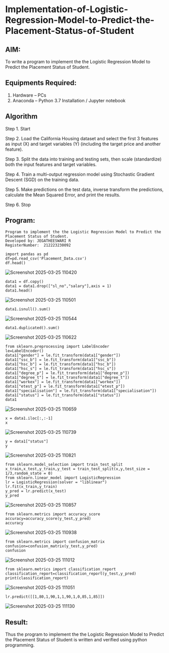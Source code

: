 # Implementation-of-Logistic-Regression-Model-to-Predict-the-Placement-Status-of-Student

## AIM:
To write a program to implement the the Logistic Regression Model to Predict the Placement Status of Student.

## Equipments Required:
1. Hardware – PCs
2. Anaconda – Python 3.7 Installation / Jupyter notebook

## Algorithm
Step 1. Start

Step 2. Load the California Housing dataset and select the first 3 features as input (X) and target variables (Y) (including the target price and another feature).

Step 3. Split the data into training and testing sets, then scale (standardize) both the input features and target variables.

Step 4. Train a multi-output regression model using Stochastic Gradient Descent (SGD) on the training data.

Step 5. Make predictions on the test data, inverse transform the predictions, calculate the Mean Squared Error, and print the results.

Step 6. Stop

## Program:

```
Program to implement the the Logistic Regression Model to Predict the Placement Status of Student.
Developed by: JEGATHEESWARI R
RegisterNumber:  212223230092
```
```
import pandas as pd
df=pd.read_csv('Placement_Data.csv')
df.head()
```
![Screenshot 2025-03-25 110420](https://github.com/user-attachments/assets/15e5a205-9d9c-4f74-a089-e49227463fd2)
```
data1 = df.copy()
data1 = data1.drop(["sl_no","salary"],axis = 1)
data1.head()
```

![Screenshot 2025-03-25 110501](https://github.com/user-attachments/assets/582429b6-d7a5-4758-8e48-3cea2b76b43f)

```
data1.isnull().sum()
```

![Screenshot 2025-03-25 110544](https://github.com/user-attachments/assets/b5525864-5bda-45ec-8fde-b66c2c7685f5)

```
data1.duplicated().sum()
```

![Screenshot 2025-03-25 110622](https://github.com/user-attachments/assets/4fd3a531-a912-4279-97dc-7912a55652c5)

```
from sklearn.preprocessing import LabelEncoder
le=LabelEncoder()
data1["gender"] = le.fit_transform(data1["gender"])
data1["ssc_b"] = le.fit_transform(data1["ssc_b"])
data1["hsc_b"] = le.fit_transform(data1["hsc_b"])
data1["hsc_s"] = le.fit_transform(data1["hsc_s"])
data1["degree_p"] = le.fit_transform(data1["degree_p"])
data1["degree_t"] = le.fit_transform(data1["degree_t"])
data1["workex"] = le.fit_transform(data1["workex"])
data1["etest_p"] = le.fit_transform(data1["etest_p"])
data1["specialisation"] = le.fit_transform(data1["specialisation"])
data1["status"] = le.fit_transform(data1["status"])
data1
```

![Screenshot 2025-03-25 110659](https://github.com/user-attachments/assets/d85a9837-7034-4e30-b01c-b500db849dbc)

```
x = data1.iloc[:,:-1]
x
```

![Screenshot 2025-03-25 110739](https://github.com/user-attachments/assets/78249ac7-184f-4c0d-90ca-35b49f146503)

```
y = data1["status"]
y
```

![Screenshot 2025-03-25 110821](https://github.com/user-attachments/assets/d18264b3-c73d-41ef-ad08-026867719768)

```
from sklearn.model_selection import train_test_split
x_train,x_test,y_train,y_test = train_test_split(x,y,test_size = 1/3,random_state = 0)
from sklearn.linear_model import LogisticRegression
lr = LogisticRegression(solver = "liblinear")
lr.fit(x_train,y_train)
y_pred = lr.predict(x_test)
y_pred
```

![Screenshot 2025-03-25 110857](https://github.com/user-attachments/assets/9ebfa867-a5ad-4d06-bc76-4ee864c39324)

```
from sklearn.metrics import accuracy_score
accuracy=accuracy_score(y_test,y_pred)
accuracy
```

![Screenshot 2025-03-25 110938](https://github.com/user-attachments/assets/f6c3d64d-e5e4-425e-9727-f361756d4ce4)

```
from sklearn.metrics import confusion_matrix
confusion=confusion_matrix(y_test,y_pred)
confusion
```

![Screenshot 2025-03-25 111012](https://github.com/user-attachments/assets/909c07a9-d48a-4683-9091-198c87dfe69b)

```
from sklearn.metrics import classification_report
classification_report=classification_report(y_test,y_pred)
print(classification_report)
```

![Screenshot 2025-03-25 111051](https://github.com/user-attachments/assets/96f8137f-e7c8-43fc-acd9-e377d4d7e07f)

```
lr.predict([[1,80,1,90,1,1,90,1,0,85,1,85]])
```

![Screenshot 2025-03-25 111130](https://github.com/user-attachments/assets/24763088-26e9-4c4a-a24a-3e9f09d138a6)

## Result:
Thus the program to implement the the Logistic Regression Model to Predict the Placement Status of Student is written and verified using python programming.
